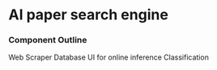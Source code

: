 # AI paper search engine

### Component Outline
Web Scraper
Database
UI for online inference
Classification
